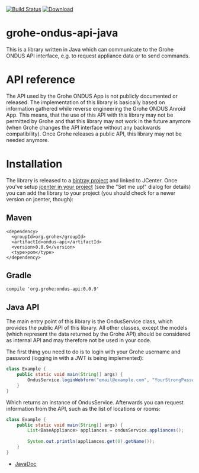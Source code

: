[![Build Status](https://travis-ci.org/FlorianSW/grohe-ondus-api-java.svg?branch=master)](https://travis-ci.org/FlorianSW/grohe-ondus-api-java)
[![Download](https://api.bintray.com/packages/floriansw/java-libraries/grohe-ondus-api/images/download.svg)](https://bintray.com/floriansw/java-libraries/grohe-ondus-api/_latestVersion)

# grohe-ondus-api-java

This is a library written in Java which can communicate to the Grohe ONDUS API interface, e.g. to request appliance data or to send commands.

# API reference

The API used by the Grohe ONDUS App is not publicly documented or released. The implementation of this library is basically based on
information gathered while reverse engineering the Grohe ONDUS Anroid App. This means, that the use of this API with this library
may not be permitted by Grohe and that this library may not work in the future anymore (when Grohe changes the API interface without
any backwards compatibility). Once Grohe releases a public API, this library may not be needed anymore.

# Installation

The library is released to a [bintray project](https://bintray.com/floriansw/java-libraries/grohe-ondus-api) and linked to JCenter. Once you've setup [jcenter in your project](https://bintray.com/bintray/jcenter) (see the "Set me up!" dialog for details) you can add the library to your project (you should check for a newer version on jcenter, though):

## Maven
```
<dependency>
  <groupId>org.grohe</groupId>
  <artifactId>ondus-api</artifactId>
  <version>0.0.9</version>
  <type>pom</type>
</dependency>
```

## Gradle
```
compile 'org.grohe:ondus-api:0.0.9'
```

## Java API
The main entry point of this library is the OndusService class, which provides the public API of
this library. All other classes, except the models (which represent the data returned by the Grohe
API) should be considered as internal API and may therefore not be used in your code.

The first thing you need to do is to login with your Grohe username and password (logging in with
a JWT is being implemented):

````java
class Example {
    public static void main(String[] args) {
        OndusService.loginWebform("email@example.com", "YourStrongPassword");
    }
}
````

Which returns an instance of OndusService. Afterwards you can request information from the API,
such as the list of locations or rooms:

````java
class Example {
    public static void main(String[] args) {
        List<BaseAppliance> appliances = ondusService.appliances();
        
        System.out.println(appliances.get(0).getName());
    }
}
````
* [JavaDoc](https://floriansw.github.io/grohe-ondus-api-java/org/grohe/ondus/api/OndusService.html)
